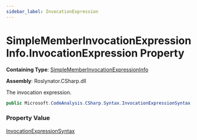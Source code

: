 ```yaml
---
sidebar_label: InvocationExpression
---
```


# SimpleMemberInvocationExpressionInfo\.InvocationExpression Property

**Containing Type**: [SimpleMemberInvocationExpressionInfo](../index.md)

**Assembly**: Roslynator\.CSharp\.dll

  
The invocation expression\.

```csharp
public Microsoft.CodeAnalysis.CSharp.Syntax.InvocationExpressionSyntax InvocationExpression { get; }
```

### Property Value

[InvocationExpressionSyntax](https://docs.microsoft.com/en-us/dotnet/api/microsoft.codeanalysis.csharp.syntax.invocationexpressionsyntax)

